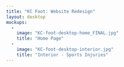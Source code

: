 ```yaml
---
title: "KC Foot: Website Redesign"
layout: desktop
mockups:
  -
    image: "KC-foot-desktop-home_FINAL.jpg"
    title: "Home Page"
  -
    image: "KC-foot-desktop-interior.jpg"
    title: "Interior - Sports Injuries"
---
```

